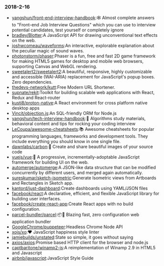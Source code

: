 ### 2018-2-16 
* [yangshun/front-end-interview-handbook](https://github.com//yangshun/front-end-interview-handbook):🕸 Almost complete answers to "Front-end Job Interview Questions" which you can use to interview potential candidates, test yourself or completely ignore 
* [bradley/Blotter](https://github.com//bradley/Blotter):A JavaScript API for drawing unconventional text effects on the web. 
* [joshwcomeau/waveforms](https://github.com//joshwcomeau/waveforms):An interactive, explorable explanation about the peculiar magic of sound waves. 
* [photonstorm/phaser](https://github.com//photonstorm/phaser):Phaser is a fun, free and fast 2D game framework for making HTML5 games for desktop and mobile web browsers, supporting Canvas and WebGL rendering. 
* [sweetalert2/sweetalert2](https://github.com//sweetalert2/sweetalert2):A beautiful, responsive, highly customizable and accessible (WAI-ARIA) replacement for JavaScript's popup boxes. Zero dependencies. 
* [thedevs-network/kutt](https://github.com//thedevs-network/kutt):Free Modern URL Shortener. 
* [supnate/rekit](https://github.com//supnate/rekit):Toolkit for building scalable web applications with React, Redux and React-router 
* [kusti8/proton-native](https://github.com//kusti8/proton-native):A React environment for cross platform native desktop apps 
* [Vincit/objection.js](https://github.com//Vincit/objection.js):An SQL-friendly ORM for Node.js 
* [yangshun/tech-interview-handbook](https://github.com//yangshun/tech-interview-handbook):💯 Algorithms study materials, behavioral content and tips for rocking your coding interview 
* [LeCoupa/awesome-cheatsheets](https://github.com//LeCoupa/awesome-cheatsheets):📚 Awesome cheatsheets for popular programming languages, frameworks and development tools. They include everything you should know in one single file. 
* [dawnlabs/carbon](https://github.com//dawnlabs/carbon):🎨 Create and share beautiful images of your source code 
* [vuejs/vue](https://github.com//vuejs/vue):🖖 A progressive, incrementally-adoptable JavaScript framework for building UI on the web. 
* [automerge/automerge](https://github.com//automerge/automerge):A JSON-like data structure that can be modified concurrently by different users, and merged again automatically. 
* [sureskumar/sketch-isometric](https://github.com//sureskumar/sketch-isometric):Generate Isometric views from Artboards and Rectangles in Sketch app. 
* [kantord/just-dashboard](https://github.com//kantord/just-dashboard):Create dashboards using YAML/JSON files 
* [facebook/react](https://github.com//facebook/react):A declarative, efficient, and flexible JavaScript library for building user interfaces. 
* [facebook/create-react-app](https://github.com//facebook/create-react-app):Create React apps with no build configuration. 
* [parcel-bundler/parcel](https://github.com//parcel-bundler/parcel):📦🚀 Blazing fast, zero configuration web application bundler 
* [GoogleChrome/puppeteer](https://github.com//GoogleChrome/puppeteer):Headless Chrome Node API 
* [xojs/xo](https://github.com//xojs/xo):❤️ JavaScript happiness style linter 
* [jamiebuilds/unstated](https://github.com//jamiebuilds/unstated):State so simple, it goes without saying 
* [axios/axios](https://github.com//axios/axios):Promise based HTTP client for the browser and node.js 
* [captbaritone/winamp2-js](https://github.com//captbaritone/winamp2-js):A reimplementation of Winamp 2.9 in HTML5 and Javascript 
* [airbnb/javascript](https://github.com//airbnb/javascript):JavaScript Style Guide 
